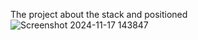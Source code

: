 The project about the stack and positioned
![Screenshot 2024-11-17 143847](https://github.com/user-attachments/assets/7aaaf8de-5d26-46ae-9c36-33a4a6cc46c0)
